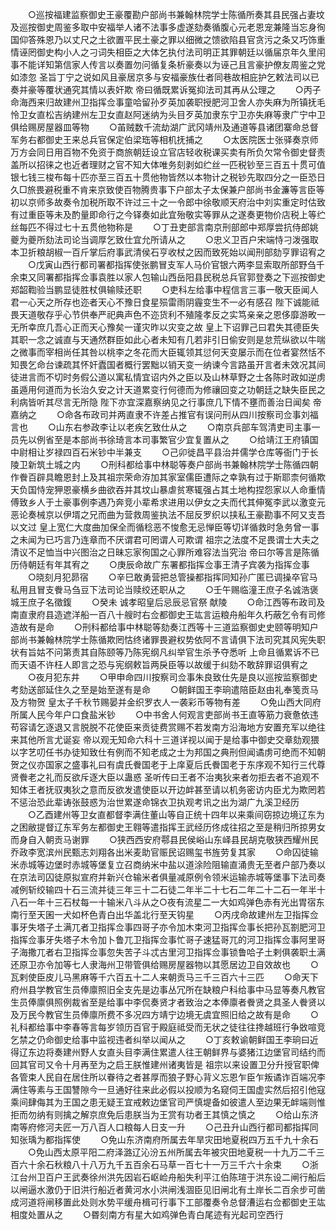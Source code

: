 <!-- { "loadSidebar": true } -->
　　○巡按福建监察御史王豪覆勘户部尚书兼翰林院学士陈循所奏其县民强占妻坟及巡按御史周鉴多取中安福举人诸不法事多虚遂劾奏循腹心元老恩宠兼隆当忘身徇国仰答殊恩乃以丈尺之土欲置平民土豪之罪以细微之馈欲陷县官贪污之条又巧饰重情诬罔御史构小人之刁词失相臣之大体乞执付法司明正其罪朝廷以循届京年久里闬事不能详知第信家人传言以奏置勿问循复条析豪奏以为诬己且言豪护僚友周鉴之党如漆忽  圣旨丁宁之说如风且豪居京多与安福豪族仕者同巷故相庇护乞敕法司以已奏并豪等覆状通究其情以表奸欺  帝曰循既累诉冤抑法司其再从公理之
　　○丙子命海西来归故建州卫指挥佥事童哈留孙歹英加袭职授肥河卫舍人亦失麻为所镇抚毛怜卫女直松吉纳建州左卫女直赵阿迷纳为头目歹英加隶东宁卫亦失麻等隶广宁中卫俱给赐房屋器皿等物
　　○苖贼数千流劫湖广武冈靖州及通道等县诸团寨命总督军务右都御史王来总兵官保定伯梁珤等相机抚捕之
　　○太医院医士张驿奏京师万方会同日用百物不免资于商旅朝廷设立官店轻收税课买卖有所负欠常令御史督责盖所以招徕之也近者理财之官不知大体唯务刻剥如纻丝一匹税钞至三百五十贯可值银七钱三梭布每十匹亦至三百五十贯他物皆然以本物计之税钞先取四分之一臣恐日久□旅畏避税重不肯来京致使百物腾贵事下户部太子太保兼户部尚书金濂等言臣等初以京师多故奏令加税所取不许过三十之一令郎中徐敬顺天府治中刘实重定时估致有过重臣等未及酌量即命行之今铎奏如此宜殆敬实等罪从之遂奏更物价店税上等纻丝每匹不得过七十五贯他物称是
　　○丁丑吏部言南京刑部郎中郑厚尝抗侍郎姚夔为夔所劾法司论当调厚乞致仕宜允所请从之
　　○忠义卫百户宋端恃刁泼强取本卫折粮胡椒一百斤掌后府事武清侯石亨收杖之因而致死始以闻刑部劾亨罪诏宥之
　　○戊寅山西行都司署都指挥使张鹏冒支军人马价官银六两李显索取所部野刍千余束又同署都指挥佥事袁胜以家人包输山西岳阳县民税总兵官郭登奏之下巡按御史郑韶鞫验当鹏显徒胜杖俱输赎还职
　　○吏科左给事中程信言三事一敬天臣闻人君一心天之所存也迩者天心不豫日食星殒雷雨阴霾变生不一必有感召  陛下诚能祗畏天道敬存乎心节供奉严祀典声色不迩货利不殖隆孝反之实笃亲亲之恩侈靡游畋一无所幸庶几吾心正而天心豫矣一谨灾昨以灾变之故  皇上下诏罪己曰君失其德臣失其职一念之诚直与天通然群臣如此心者未知有几若非引日偷安则是怠荒纵欲以牛喘之微事而宰相尚任其咎以桃李之冬花而大臣辄领其愆何天变屡示而在位者宴然恬不知畏乞命台谏疏其怀奸蠹国者概行罢黜以销天变一纳谏今言路虽开言者未效况其间徒进言而不切时务假公道以寓私情宜诏内外之臣以及山林草野之士各陈时政如逆虏虽遁用何道而为长治久安之计天道累变行何德而为修禳回变之功朝廷之缺失臣民之利病皆听其尽言无所隐  陛下亦宜深嘉察纳见之行事庶几下情不壅而善治日闻矣  帝嘉纳之
　　○命各布政司并两直隶不许差占推官有误问刑从四川按察司佥事刘福言也
　　○山东右参政李让以老疾乞致仕从之
　　○南京兵部车驾清吏司主事一员先以例省至是本部尚书徐琦言本司事繁官少宜复置从之
　　○给靖江王府镇国中尉相让岁禄四百石米钞中半兼支
　　○己卯徙昌平县治并儒学仓库等衙门于长陵卫新筑土城之内
　　○刑科都给事中林聪等奏户部尚书兼翰林院学士陈循四朝作餋百辟具瞻恩封上及其祖宗荣命洊加其家室儒臣遭际之幸孰有过于斯耶柰何循欺天负国恃宠狎恩豪横乡曲欲吞并其坟山暴虐贫寒辄强占其土地构捏怨家以人命重情傅致乡人于土豪事例李遇乃奔竞小辈希求进用以伊女之夫而代其伸冤李武以激变元恶论奏械京以伊壻之兄而曲为营救周鉴执法不屈反罗织以挟私王豪勘事不阿又支吾以文过  皇上宽仁大度曲加保全而循稔恶不悛愈无忌惮臣等切详循救时急务曾一事之未闻为已巧言乃连章而不厌谓君可罔谓人可欺谓  祖宗之法度不足畏谓士大夫之清议不足恤当中兴图治之日昧忘家徇国之心罪所难容法当究治  帝曰尔等言是陈循历侍朝廷有年其宥之
　　○庚辰命故广东署都指挥佥事王清子宾袭为指挥佥事
　　○晓刻月犯昴宿
　　○辛巳敢勇营把总管操都指挥同知孙广匿已调操卒官马私用且冒支餋马刍豆下法司论当赎绞还职从之
　　○壬午赐临潼王庶子名诚浩褒城王庶子名徵鍑
　　○癸未  诚孝昭皇后忌辰忌官祭  献陵
　　○命江西等布政司及南直隶府县造遮洋船一百八十艘时右佥都御史王竑言运粮舟船年久朽蔽乞令有司修造故有是命
　　○刑科都给事中林聪等劾奏江西等十三道监察御史史颐等明知户部尚书兼翰林院学士陈循欺罔怙终诸罪畏避权势依阿不言请俱下法司究其风宪失职状有旨姑不问第责其自陈颐等乃陈宪纲凡纠举官生杀予夺悉听  上命且循累诉不已而天语不许枉人即言之恐与宪纲敕旨两戾臣等以故缓于纠劾不敢辞罪诏俱宥之
　　○夜月犯东井
　　○甲申命四川按察司佥事朱良致仕先是良以巡按监察御史考劾送部延住久之至是始至遂有是命
　　○朝鲜国王李珦遣陪臣赵由礼奉笺贡马及方物贺  皇太子千秋节赐晏并金织罗衣人一袭彩币等物有差
　　○免山西大同府所属人民今年户口食盐米钞
　　○中书舍人何观言吏部尚书王直等筋力衰惫依违苟容请乞逐退又言脱脱不花使臣来贡徒费赏赐不若发南方沿海地方安置充军以绝往来其他所言尤诞妄  帝以观无知命六科十三道详视以闻于是给事中御史交章劾观猥以字艺叨任书办徒知致仕有例而不知老成之士为邦国之典刑但闻谲虏可绝而不知朝贺之仪亦国家之盛事礼曰有虞氏餋国老于上庠夏后氏餋国老于东序观不知行三代尊贤餋老之礼而反欲斥逐大臣以蛊惑  圣听传曰王者不治夷狄来者勿拒去者不追观不知体王者抚驭夷狄之意而反欲发遣使臣以开边衅甚至请以机务密访内臣尤为欺罔若不惩治恐此辈诪张鼓惑为治世累遂命锦衣卫执观考讯之出为湖广九溪卫经历
　　○乙酉建州等卫女直都督李满住董山等自正统十四年以来乘间窃掠边境辽东为之困敝提督辽东军务左都御史王翱等遣指挥王武经历佟成往招之至是稍归所掠男女而身自入朝贡马谢罪
　　○狭西西安府鄠县民侯峪山东峄县民胡克敬狭西耀州民乔政李宽滨州民甄志刘翔各出米麦助官赈民诏赐玺书旌劳复其家
　　○命囚徒输米赤城等边堡时赤城等堡复立召商纳米中盐以道涂险阻输直涌贵无至者户部乃奏以在京法司囚徒原拟宣府并新兴仓输米者俱量减原例令领米运输赤城等堡事下法司奏减例斩绞输四十石三流并徒三年三十二石徒二年半二十七石二年二十二石一年半十八石一年十三石杖每一十输米八斗从之○夜有流星二一大如鸡弹色赤有光出胃宿东南行至天囷一犬如杯色青白出华盖北行至天钩星
　　○丙戌命故建州左卫指挥佥事牙失塔子土满兀者卫指挥佥事四哥子亦令加木束河卫指挥佥事长把孙瓦劄肥河卫指挥佥事牙失塔子木令加卜鲁兀卫指挥佥事忙哥子速猛哥兀的河卫指挥佥事阿里哥子海撒兀者右卫指挥佥事忽失苦子斗忒古里河卫指挥佥事锁鲁哈子土剌俱袭职土满还原卫亦令加等七人隶海州卫带管俱给赐房屋器物以其愿居边卫自效故也
　　○瓦剌使臣皮儿马黑麻等千六百五十二人来朝贡马三千三百六十三匹
　　○命天下府州县学教官生员俸廪照旧全支先是边事丛冗所在缺粮户科给事中马显等奏凡教官生员俸廪俱照例裁省至是给事中李侃奏贤才者致治之本俸廪者餋贤之具圣人餋贤以及万民今教官生员俸廪所费不多况四方靖宁边境无虞宜照旧给之故有是命
　　○礼科都给事中李春等言每岁领历百官于殿庭祗受而无状之徒往往搀越班行争敚喧竞乞禁之仍命御史给事中监视违者纠举以闻从之
　　○丁亥敕谕朝鲜国王李珦曰近得辽东边将奏建州野人女直头目李满住累遣人往王朝鲜界与婆猪江边堡官司结约而回其官司又令十月再至为之启王朕惟建州诸夷皆是  祖宗以来设置卫分升授官职俾各管束人民自在居住所以眷待之者甚厚而狼子野心背义忘恩乍臣乍叛谲诈百端况李满住等素与王国讐隙今一旦通好往来此必假以投顺为名窥伺王国虚实然后招引他寇乘间肆侮其为王国之患无疑王宜戒敕边堡官司严慎堤备如彼遣人至边果无衅端则惟拒而勿纳有则擒之解京庶免后患朕当为王赏有功者王其慎之慎之
　　○给山东济南等府修河夫匠一万八百人口粮每人日支一升
　　○己丑升山西行都司都指挥同知张瑀为都指挥使
　　○免山东济南府所属去年旱灾田地夏税四万五千九十余石
　　○免山西太原平阳二府泽潞辽沁汾五州所属去年被灾田地夏税一十九万二千三百六十余石秋粮八十八万九千五百余石马草一百七十一万三千六十余束
　　○浙江台州卫百户王武奏徐州洪先因岩石岖崄舟船失利平江伯陈瑄于洪东设二闸行船后以闸逼水激仍于旧洪行船近者黄河水小洪闸浅涸臣见旧闸北有土岸长二百余步可凿成河道将闸移置此处则水势平缓舟楫可行事下工部覆奏令总督漕运右佥都御史王竑相度处置从之
　　○昬刻南方有星大如鸡弹色青白尾迹有光起司空西行

